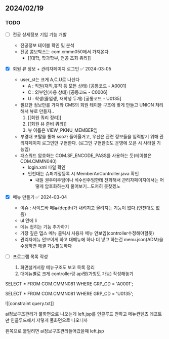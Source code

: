 
## 2024/02/19
### TODO
- [ ] 전공 상세정보 기입 기능 개발
	- 전공정보 테이블 확인 및 분석
	- 전공 콤보박스는 com.cmmn050에서 가져온다.
		- [[대학, 학과학부, 전공 조회 쿼리]]


- [x] 회원 뷰 정보 + 관리자페이지 로그인 ✅ 2024-03-05
	- user_st는 크게 A,C,U로 나뉜다
		- A : 직원(재직,휴직 등 모든 상태) \[공통코드 -  A0001]
		- C : 외부인(사용 상태) \[공통코드 - C0006]
		- U : 학생(졸업생, 재학생 두개) \[공통코드 - U0135]
	- 필요한  정보만를 가져와 CMS의 회원 테이블 구조에 맞게 만들고 UNION 처리해서 뷰로 만들자..
		1.  [[회원 쿼리 정리]]
		2. [[회원 뷰 준비 쿼리]]
		3. 뷰 이름은 VIEW_PKNU_MEMBER임
	- 부경대 포탈을 통해 sso가 들어올거고, 우선은 관련 정보들을 입력받기 위해 관리자페이지 로그인만 구현한다. (로그인 구현한것도 운영에 오픈 시 사라질 기능임)	
	- 패스워드 암호화는 COM.SF_ENCODE_PASS를 사용하는 듯(테이블은 COM.CMMN040)
		- login.xml 파일 확인
		- 인천대는 슈퍼계정등록 시 MemberAnController.java 확인
			-  내일 권주미주임이나 석수빈주임한테 전화해서 관리자페이지에서는 어떻게 암호화하는지 물어보기...도저히 못찾겠노

- [x] 메뉴 만들기 ✅ 2024-03-04
	- 이슈 : 사이드바 메뉴(depth)가 내려지고 올려지는 기능이 없다.(인천대도 없음)
	- ul 안에 li
	- 메뉴 접히는 기능 추가하기
	- 가장 깊은 뎁스 메뉴 클릭시 사용자 메뉴 안보임(controller수정해야할듯)
	- 관리자메뉴 안보이게 하고 대메뉴에 하나 더 넣고 하는건 menu.json(ADM)을 수정하면 해결 가능할듯하다	

- [ ]  프로그램 목록 작성
	1. 화면설계서랑 메뉴구조도 보고 목록 정리
	2. 대메뉴별로 크게 controller랑 api명(가칭도 가능) 작성해놓기
	 

SELECT * FROM COM.CMMN081
WHERE GRP_CD = 'A0001';

SELECT * FROM COM.CMMN081
WHERE GRP_CD = 'U0135';

![[constraint query.txt]]




ai정보구조관리가 풀화면으로 나오는게 left.jsp를 인클루드 안하고 메뉴컨텐츠 레프트만 인클루드해서 저렇게 풀화면으로 나오니까

왼쪽으로 붙일려면 ai정보구조관리들어갔을때 left.jsp